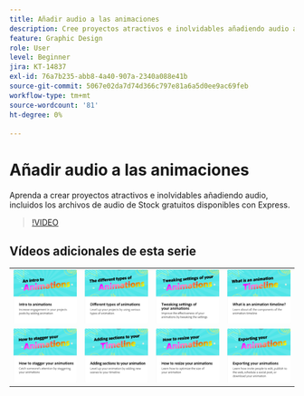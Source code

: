 ```yaml
---
title: Añadir audio a las animaciones
description: Cree proyectos atractivos e inolvidables añadiendo audio a sus animaciones
feature: Graphic Design
role: User
level: Beginner
jira: KT-14837
exl-id: 76a7b235-abb8-4a40-907a-2340a088e41b
source-git-commit: 5067e02da7d74d366c797e81a6a5d0ee9ac69feb
workflow-type: tm+mt
source-wordcount: '81'
ht-degree: 0%

---
```


# Añadir audio a las animaciones

Aprenda a crear proyectos atractivos e inolvidables añadiendo audio, incluidos los archivos de audio de Stock gratuitos disponibles con Express.

>[!VIDEO](https://video.tv.adobe.com/v/3433912?quality=12&learn=on&hidetitle=true&captions=spa)

## Vídeos adicionales de esta serie

<table style="table-layout:fixed">
<tr>
   <td>
         <a href="intro-animation.md">
            <img alt="Introducción a las animaciones" src="assets/intro-animations.png" />
         </a>
   </td>
  <td>
         <a href="different-types-animation.md">
            <img alt="Diferentes tipos de animaciones" src="assets/different-animations.png" />
         </a>
   </td>
   <td>
         <a href="tweak-animation.md">
            <img alt="Ajuste de la configuración de las animaciones" src="assets/tweaking-settings.png" />
         </a>
   </td>
   <td>
         <a href="animation-timeline.md">
            <img alt="¿Qué es la cronología de animación?" src="assets/what-is-animation-timeline.png" />
         </a>
   </td>
</tr>
<tr>
    <td>
         <a href="stagger-animations.md">
            <img alt="Cómo escalonar las animaciones" src="assets/stagger-animations.png" />
         </a>
   </td>
   <td>
         <a href="add-sections-animation.md">
            <img alt="Adición de secciones a la animación" src="assets/add-sections.png" />
         </a>
   </td>
   <td>
         <a href="resize-animations.md">
            <img alt="Cómo cambiar el tamaño de las animaciones" src="assets/resize-animations.png" />
         </a>
   </td>
   <td>
         <a href="export-animations.md">
            <img alt="Exportación de animaciones" src="assets/exporting-animations.png" />
         </a>
   </td>
</tr>
</table>
